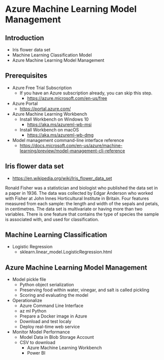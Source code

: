 <head>
<title>Model Management</title>
</head>


# Azure Machine Learning Model Management

## Introduction
- Iris flower data set
- Machine Learning Classification Model
- Azure Machine Learning Model Management

## Prerequisites
- Azure Free Trial Subscription
    - If you have an Azure subscription already, you can skip this step.
        - https://azure.microsoft.com/en-us/free
- Azure Portal
    - https://portal.azure.com/
- Azure Machine Learning Workbench
    - Install Workbench on Windows 10
        - https://aka.ms/azureml-wb-msi
    - Install Workbench on macOS
        - https://aka.ms/azureml-wb-dmg    
- Model management command-line interface reference
    - https://docs.microsoft.com/en-us/azure/machine-learning/preview/model-management-cli-reference

## Iris flower data set
- https://en.wikipedia.org/wiki/Iris_flower_data_set

Ronald Fisher was a statistician and biologist who published the data set in a paper in 1936. The data was collected by Edgar Anderson who worked with Fisher at John Innes Horticultural Institute in Britain. Four features measured from each sample: the length and width of the sepals and petals, in centimetres. The data set is multivariate or having more than two variables. There is one feature that contains the type of species the sample is associated with, and used for classification.

## Machine Learning Classification 
- Logistic Regression 
    - sklearn.linear_model.LogisticRegression.html

## Azure Machine Learning Model Management
- Model pickle file
    - Python object serialization
    - Preserving food within water, vinegar, and salt is called pickling
    - Scoring and evaluating the model
- Operationalize
    - Azure Command Line Interface
    - az ml Python
    - Prepare a Docker image in Azure
    - Download and test localy
    - Deploy real-time web service
- Monitor Model Performance
    - Model Data in Blob Storage Account
    - CSV to download 
        - Azure Machine Learning Workbench
        - Power BI

